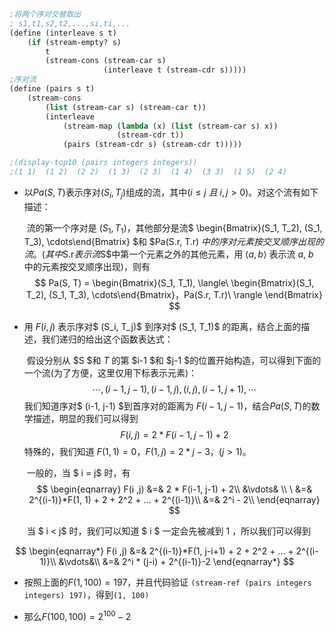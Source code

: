 ```scheme
;将两个序对交替取出
; s1,t1,s2,t2,...,si,ti,...
(define (interleave s t)
    (if (stream-empty? s)
        t
        (stream-cons (stream-car s)
                     (interleave t (stream-cdr s)))))
;序对流
(define (pairs s t)
    (stream-cons
        (list (stream-car s) (stream-car t))
        (interleave
            (stream-map (lambda (x) (list (stream-car s) x))
                        (stream-cdr t))
            (pairs (stream-cdr s) (stream-cdr t)))))

;(display-top10 (pairs integers integers))
;(1 1)  (1 2)  (2 2)  (1 3)  (2 3)  (1 4)  (3 3)  (1 5)  (2 4) 
```
- 以$Pa(S, T)$表示序对$(S_i, T_j)$组成的流，其中$(i \le j\  且\ i, j > 0)$。对这个流有如下描述：

  ​	流的第一个序对是 $(S_1, T_1)$，其他部分是流$ \begin{Bmatrix}(S_1, T_2), (S_1, T_3), \cdots\end{Bmatrix} $和 $Pa(S.r, T.r) $中的序对元素按交叉顺序出现的流。(其中$S.r$表示流$S$中第一个元素之外的其他元素，用 $\langle a, b \rangle$ 表示流 $a,\ b$ 中的元素按交叉顺序出现)，则有
  $$
  Pa(S, T) = \begin{Bmatrix}(S_1, T_1), \langle\ \begin{Bmatrix}(S_1, T_2), (S_1, T_3), \cdots\end{Bmatrix}，Pa(S.r, T.r)\  \rangle \end{Bmatrix}
  $$





- 用 $F(i, j)$ 表示序对$ (S_i, T_j)$ 到序对$ (S_1, T_1)$ 的距离，结合上面的描述，我们递归的给出这个函数表达式：

  ​	假设分别从 $S $和 $T$ 的第 $i-1 $和 $j-1 $的位置开始构造，可以得到下面的一个流(为了方便，这里仅用下标表示元素)：
  $$
  \cdots, (i-1, j-1), (i-1, j), (i, j), (i-1, j+1), \cdots
  $$
  ​	我们知道序对$ (i-1, j-1) $到首序对的距离为 $F(i-1, j-1)$，结合$Pa(S, T)$的数学描述，明显的我们可以得到
  $$
  F(i ,j) = 2 * F(i-1, j-1) + 2
  $$
  特殊的，我们知道 $F(1, 1) = 0，F(1, j) = 2 * j - 3，(j > 1)$。
  ​	

  ​	一般的，当 $ i = j$ 时，有
  $$
  \begin{eqnarray}
  F(i ,j) &=& 2 * F(i-1, j-1) + 2\\
  &\vdots& \\
  \         &=& 2^{(i-1)}*F(1, 1) + 2 + 2^2 + ... + 2^{(i-1)}\\
  &=& 2^i - 2\\
  \end{eqnarray}
  $$



    ​	当 $ i < j$ 时，我们可以知道 $ i $ 一定会先被减到 $1$ ，所以我们可以得到

$$
\begin{eqnarray*}
  F(i ,j) &=& 2^{(i-1)}*F(1, j-i+1) + 2 + 2^2 + ... + 2^{(i-1)}\\
  &\vdots&\\
  &=& 2^i * (j-i) + 2^{(i-1)}-2
  \end{eqnarray*}
$$

- 按照上面的$F(1, 100) = 197​$，并且代码验证 `(stream-ref (pairs integers integers) 197)`，得到`(1, 100)`

- 那么$F(100, 100) = 2^{100} - 2$